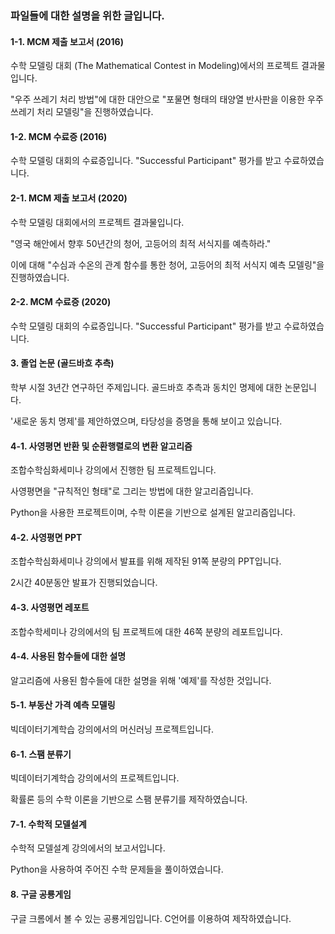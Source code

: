 ### 파일들에 대한 설명을 위한 글입니다.


#### 1-1. MCM 제출 보고서 (2016)

수학 모델링 대회 (The Mathematical Contest in Modeling)에서의 프로젝트 결과물입니다.

"우주 쓰레기 처리 방법"에 대한 대안으로 "포물면 형태의 태양열 반사판을 이용한 우주 쓰레기 처리 모델링"을 진행하였습니다.

#### 1-2. MCM 수료증 (2016)

수학 모델링 대회의 수료증입니다. "Successful Participant" 평가를 받고 수료하였습니다.

#### 2-1. MCM 제출 보고서 (2020)

수학 모델링 대회에서의 프로젝트 결과물입니다.

"영국 해안에서 향후 50년간의 청어, 고등어의 최적 서식지를 예측하라."

이에 대해 "수심과 수온의 관계 함수를 통한 청어, 고등어의 최적 서식지 예측 모델링"을 진행하였습니다.

#### 2-2. MCM 수료증 (2020)

수학 모델링 대회의 수료증입니다. "Successful Participant" 평가를 받고 수료하였습니다.

#### 3. 졸업 논문 (골드바흐 추측)

학부 시절 3년간 연구하던 주제입니다. 골드바흐 추측과 동치인 명제에 대한 논문입니다.

'새로운 동치 명제'를 제안하였으며, 타당성을 증명을 통해 보이고 있습니다.

#### 4-1. 사영평면 반환 및 순환행렬로의 변환 알고리즘

조합수학심화세미나 강의에서 진행한 팀 프로젝트입니다.

사영평면을 "규칙적인 형태"로 그리는 방법에 대한 알고리즘입니다.

Python을 사용한 프로젝트이며, 수학 이론을 기반으로 설계된 알고리즘입니다.

#### 4-2. 사영평면 PPT

조합수학심화세미나 강의에서 발표를 위해 제작된 91쪽 분량의 PPT입니다.

2시간 40분동안 발표가 진행되었습니다.

#### 4-3. 사영평면 레포트

조합수학세미나 강의에서의 팀 프로젝트에 대한 46쪽 분량의 레포트입니다.

#### 4-4. 사용된 함수들에 대한 설명

알고리즘에 사용된 함수들에 대한 설명을 위해 '예제'를 작성한 것입니다.

#### 5-1. 부동산 가격 예측 모델링

빅데이터기계학습 강의에서의 머신러닝 프로젝트입니다.

#### 6-1. 스팸 분류기

빅데이터기계학습 강의에서의 프로젝트입니다.

확률론 등의 수학 이론을 기반으로 스팸 분류기를 제작하였습니다.

#### 7-1. 수학적 모델설계

수학적 모델설계 강의에서의 보고서입니다.

Python을 사용하여 주어진 수학 문제들을 풀이하였습니다.

#### 8. 구글 공룡게임

구글 크롬에서 볼 수 있는 공룡게임입니다. C언어를 이용하여 제작하였습니다.
